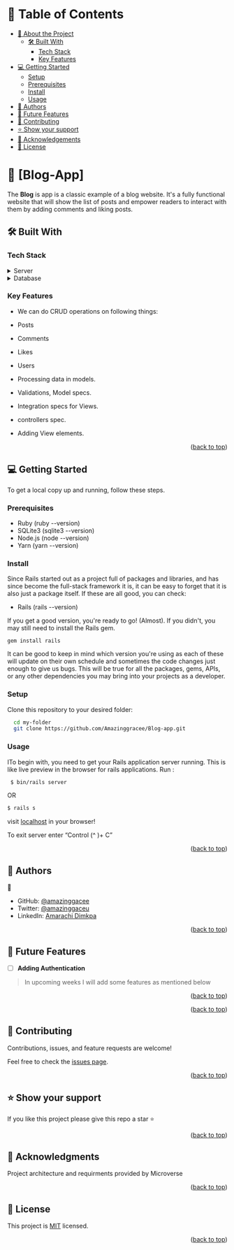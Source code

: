 <!-- TABLE OF CONTENTS -->

# 📗 Table of Contents

- [📖 About the Project](#about-project)
  - [🛠 Built With](#built-with)
    - [Tech Stack](#tech-stack)
    - [Key Features](#key-features)
- [💻 Getting Started](#getting-started)
  - [Setup](#setup)
  - [Prerequisites](#prerequisites)
  - [Install](#install)
  - [Usage](#usage)
- [👥 Authors](#authors)
- [🔭 Future Features](#future-features)
- [🤝 Contributing](#contributing)
- [⭐️ Show your support](#support)
- [🙏 Acknowledgements](#acknowledgements)
- [📝 License](#license)

<!-- PROJECT DESCRIPTION -->

# 📖 [Blog-App] <a name="about-project"></a>

The **Blog** is app is a classic example of a blog website. It's a fully functional website that will show the list of posts and empower readers to interact with them by adding comments and liking posts.

## 🛠 Built With <a name="built-with"></a>

### Tech Stack <a name="tech-stack"></a>

<details>
  <summary>Server</summary>
  <ul>
    <li><a href="https://www.ruby-lang.org/en/">Ruby</a></li>
    <li><a href="https://www.ruby-lang.org/en/">Ruby on Rails</a></li>
  </ul>
</details>

<details>
<summary>Database</summary>
  <ul>
    <li><a href="https://www.postgresql.org/">PostgreSQL</a></li>
  </ul>
</details>

<!-- Features -->

### Key Features <a name="key-features"></a>

- We can do CRUD operations on following things:

- Posts
- Comments
- Likes
- Users
- Processing data in models.
- Validations, Model specs.
- Integration specs for Views.
- controllers spec.
- Adding View elements.
<p align="right">(<a href="#readme-top">back to top</a>)</p>

<!-- LIVE DEMO -->


<!-- GETTING STARTED -->

## 💻 Getting Started <a name="getting-started"></a>

To get a local copy up and running, follow these steps.

### Prerequisites

- Ruby (ruby --version)
- SQLite3 (sqlite3 --version)
- Node.js (node --version)
- Yarn (yarn --version)

### Install

Since Rails started out as a project full of packages and libraries, and has since become the full-stack framework it is, it can be easy to forget that it is also just a package itself.
If these are all good, you can check:

- Rails (rails --version)

If you get a good version, you're ready to go! (Almost).
If you didn't, you may still need to install the Rails gem.

`gem install rails`

It can be good to keep in mind which version you're using as each of these will update on their own schedule and sometimes the code changes just enough to give us bugs. This will be true for all the packages, gems, APIs, or any other dependencies you may bring into your projects as a developer.


### Setup

Clone this repository to your desired folder:

```sh
  cd my-folder
  git clone https://github.com/Amazinggracee/Blog-app.git
```

### Usage

ITo begin with, you need to get your Rails application server running. This is like live preview in the browser for rails applications. Run :


```sh
 $ bin/rails server

```

OR

```sh
$ rails s

```

visit [localhost](http://localhost:3000/) in your browser!

To exit server enter “Control (^ )+ C”

<p align="right">(<a href="#readme-top">back to top</a>)</p>

<!-- AUTHORS -->

## 👥 Authors <a name="authors"></a>

👤

- GitHub: [@amazinggacee](https://github.com/Amazinggracee)
- Twitter: [@amazinggaceu](https://twitter.com/amazinggraceu)
- LinkedIn: [Amarachi Dimkpa](https://linkedin.com/in/amarachi-dimkpa)

<p align="right">(<a href="#readme-top">back to top</a>)</p>

<!-- FUTURE FEATURES -->

## 🔭 Future Features <a name="future-features"></a>
- [ ] **Adding Authentication**


> In upcoming weeks I will add some features as mentioned below



<p align="right">(<a href="#readme-top">back to top</a>)</p>

<p align="right">(<a href="#readme-top">back to top</a>)</p>

<!-- CONTRIBUTING -->

## 🤝 Contributing <a name="contributing"></a>

Contributions, issues, and feature requests are welcome!

Feel free to check the [issues page](../../issues/).

<p align="right">(<a href="#readme-top">back to top</a>)</p>

<!-- SUPPORT -->

## ⭐️ Show your support <a name="support"></a>

If you like this project please give this repo a star ⭐️

<p align="right">(<a href="#readme-top">back to top</a>)</p>

<!-- ACKNOWLEDGEMENTS -->

## 🙏 Acknowledgments <a name="acknowledgements"></a>

Project architecture and requirments provided by Microverse

<p align="right">(<a href="#readme-top">back to top</a>)</p>

<!-- LICENSE -->

## 📝 License <a name="license"></a>

This project is [MIT](./LICENSE) licensed.

<p align="right">(<a href="#readme-top">back to top</a>)</p>